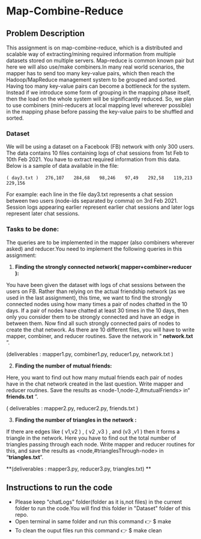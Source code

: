 # Map-Combine-Reduce

## Problem Description

This assignment is on map-combine-reduce, which is a distributed and scalable way of extracting/mining required information from multiple datasets stored on multiple servers. Map-reduce is common known pair but here we will also use/make combiners.In many real world scenarios, the mapper has to send too many key-value pairs, which then reach the Hadoop/MapReduce management system to be grouped and sorted. Having too many key-value pairs can become a bottleneck for the system. Instead if we introduce some form of grouping in the mapping phase itself, then the load on the whole system will be significantly reduced. So, we plan to use combiners (mini-reducers at local mapping level wherever possible) in the mapping phase before passing the key-value pairs to be shuffled and sorted.

### Dataset

We will be using a dataset on a Facebook (FB) network with only  300 users. The data contains 10 files containing logs of chat sessions from 1st Feb to 10th Feb 2021. You have to extract required information from this data. Below is a sample of data available in the file:

` ( day3.txt ) `
`   276,107 `
`    284,68 `
`    98,246 `
`    97,49 `
`    292,58 `
`    119,213 `
`    229,156  `

For example: each line in the file day3.txt represents a chat session between two users (node-ids separated by comma) on 3rd Feb 2021. Session logs appearing earlier represent earlier chat sessions and later logs represent later chat sessions.

### Tasks to be done:

The queries are to be implemented in the mapper (also combiners wherever asked) and reducer.You need to implement the following queries in this assignment:

1. **Finding the strongly connected network( mapper+combiner+reducer ):**

You have been given the dataset with logs of chat sessions between the users on FB. Rather than relying on the actual friendship network (as we used in the last assignment), this time, we want to find the strongly connected nodes using how many times a pair of nodes chatted in the 10 days. If a pair of nodes have chatted at least 30 times in the 10 days, then only you consider them to be strongly connected and have an edge in between them. Now find all such strongly connected pairs of nodes to create the chat network. As there are 10 different files, you will have to write mapper, combiner, and reducer routines. Save the network in “ **network.txt** ”.

(deliverables :  mapper1.py, combiner1.py, reducer1.py, network.txt )

2. **Finding the number of mutual friends:**

Here, you want to find out how many mutual friends each pair of nodes have in the chat network created in the last question. Write mapper and reducer routines. Save the results as <node-1,node-2,#mutualFriends> in“ **friends.txt** ”. 

( deliverables : mapper2.py, reducer2.py, friends.txt )

3. **Finding the number of triangles in the network :**

If there are edges like (  v1,v2 ) , ( v2 ,v3 ) , and (v3 ,v1 )  then it forms a triangle in the network. Here you have to find out the total number of triangles passing through each node. Write mapper and reducer routines for this, and save the results as <node,#trianglesThrough-node> in “**triangles.txt**”.

**(deliverables :  mapper3.py, reducer3.py, triangles.txt) **


## Instructions to run the code

- Please keep "chatLogs" folder(folder as it is,not files) in the current folder to run the code.You will find this folder in "Dataset" folder of this repo.
- Open terminal in same folder and run this command :point_right: $ make
- To clean the ouput files run this command :point_right: $ make clean
 
